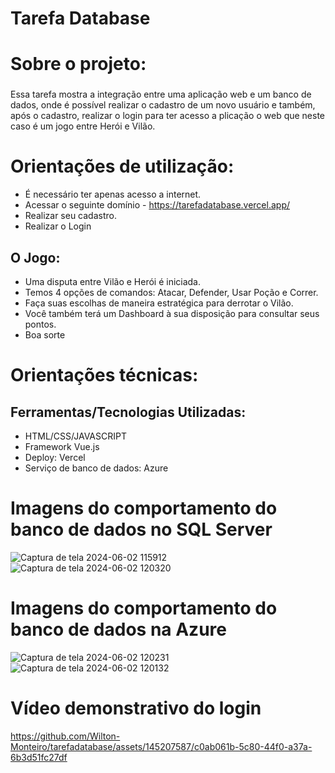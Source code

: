 # Tarefa Database

# Sobre o projeto:
### 
Essa tarefa mostra a integração entre uma aplicação web e um banco de dados, onde é possível realizar o cadastro de um novo
usuário e também, após o cadastro, realizar o login para ter acesso a plicação o web que neste caso é um jogo entre Herói e Vilão.

# Orientações de utilização:

- É necessário ter apenas acesso a internet.
- Acessar o seguinte domínio - https://tarefadatabase.vercel.app/
- Realizar seu cadastro.
- Realizar o Login
## O Jogo:
- Uma disputa entre Vilão e Herói é iniciada.
- Temos 4 opções de comandos: Atacar, Defender, Usar Poção e Correr.
- Faça suas escolhas de maneira estratégica para derrotar o Vilão.
- Você também terá um Dashboard à sua disposição para consultar seus pontos.
- Boa sorte

# Orientações técnicas:

## Ferramentas/Tecnologias Utilizadas:

- HTML/CSS/JAVASCRIPT
- Framework Vue.js
- Deploy: Vercel
- Serviço de banco de dados: Azure



###

# Imagens do comportamento do banco de dados no SQL Server

![Captura de tela 2024-06-02 115912](https://github.com/Wilton-Monteiro/tarefadatabase/assets/145207587/320a8dd7-6d19-4b8e-8ab8-e7332272938b)
![Captura de tela 2024-06-02 120320](https://github.com/Wilton-Monteiro/tarefadatabase/assets/145207587/8bb0b205-a576-4624-8f01-83b8c4fc3101)

# Imagens do comportamento do banco de dados na Azure
![Captura de tela 2024-06-02 120231](https://github.com/Wilton-Monteiro/tarefadatabase/assets/145207587/055e20e4-96b4-4baf-af77-a1c76bef5cc0)
![Captura de tela 2024-06-02 120132](https://github.com/Wilton-Monteiro/tarefadatabase/assets/145207587/41d9df27-c0ea-4f53-91e2-4c9bbde3350e)


# Vídeo demonstrativo do login

https://github.com/Wilton-Monteiro/tarefadatabase/assets/145207587/c0ab061b-5c80-44f0-a37a-6b3d51fc27df




